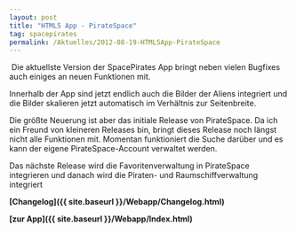 ```yaml
---
layout: post
title: "HTML5 App - PirateSpace"
tag: spacepirates
permalink: /Aktuelles/2012-08-19-HTML5App-PirateSpace
---
```



<div><img alt="" src="{{ site.baseurl }}/assets/pics/spacepirates/piratespace.png" />
Die aktuellste Version der SpacePirates App bringt neben vielen Bugfixes auch einiges an neuen Funktionen mit.

Innerhalb der App sind jetzt endlich auch die Bilder der Aliens integriert und die Bilder skalieren jetzt automatisch im Verhältnis zur Seitenbreite.

Die größte Neuerung ist aber das initiale Release von PirateSpace. Da ich ein Freund von kleineren Releases bin, bringt dieses Release noch längst nicht alle Funktionen mit. Momentan funktioniert die Suche darüber und es kann der eigene PirateSpace-Account verwaltet werden.

Das nächste Release wird die Favoritenverwaltung in PirateSpace integrieren und danach wird die Piraten- und Raumschiffverwaltung integriert

**[Changelog]({{ site.baseurl }}/Webapp/Changelog.html)**

**[zur App]({{ site.baseurl }}/Webapp/Index.html)**

</div>


